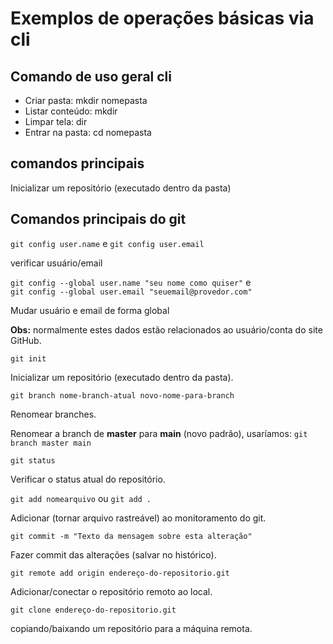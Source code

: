 # Exemplos de operações básicas via cli

## Comando de uso geral cli

- Criar pasta: mkdir nomepasta
- Listar conteúdo: mkdir 
- Limpar tela: dir
- Entrar na pasta: cd nomepasta

## comandos principais

Inicializar um repositório (executado dentro da pasta)

## Comandos principais do git

`git config user.name` e  `git config user.email`

verificar usuário/email

`git config --global user.name "seu nome como quiser"` e  
`git config --global user.email "seuemail@provedor.com"`

Mudar usuário e email de forma global

**Obs:** normalmente estes dados estão relacionados ao usuário/conta do site GitHub.

`git init`

Inicializar um repositório (executado dentro da pasta).

`git branch nome-branch-atual novo-nome-para-branch`

Renomear branches.

Renomear a branch de **master** para **main** (novo padrão),
usaríamos: `git branch master main`


`git status`

Verificar o status atual do repositório.

`git add nomearquivo` ou `git add .`

Adicionar (tornar arquivo rastreável) ao monitoramento do git.

`git commit -m "Texto da mensagem sobre esta alteração"`

Fazer commit das alterações (salvar no histórico).

`git remote add origin endereço-do-repositorio.git`

Adicionar/conectar o repositório remoto ao local.

`git clone endereço-do-repositorio.git`

copiando/baixando um repositório para a máquina remota.